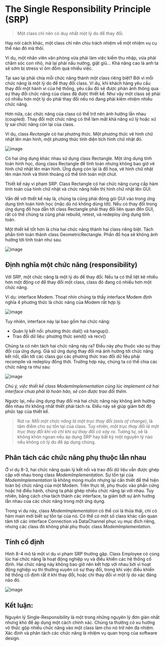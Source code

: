 # The Single Responsibility Principle (SRP)

> Một class chỉ nên có duy nhất một lý do để thay đổi.

Hay nói cách khác, một class chỉ nên chịu trách nhiệm về một nhiệm vụ cụ thể nào đó mà thôi.

Ví dụ, một nhân viên văn phòng vừa phải làm việc kiếm thu nhập, vừa phải chăm sóc con nhỏ, mà lại phải nấu nướng, giặt giũ...  Khả năng cao là anh ta sẽ sớm bị stress vì ôm đồm quá nhiều việc.

Tại sao lại phải chia mỗi chức năng thành một class riêng biệt? Bởi vì mỗi chức năng là một lý do để thay đổi class. Ví dụ, khi khách hàng yêu cầu thay đổi một hành vi của hệ thống, yêu cầu đó sẽ được phản ánh thông qua sự thay đổi chức năng của class đã được thiết kế. Như vậy một class sẽ phải có nhiều hơn một lý do phải thay đổi nếu nó đang phải kiêm nhiệm nhiều chức năng.

Hơn nữa, các chức năng của class có thể trở nên ảnh hưởng lẫn nhau (coupled). Thay đổi một chức năng có thể làm mất khả năng xử lý hoặc xử lý sai chức năng còn lại của class.

Ví dụ, class *Rectangle* có hai phương thức. Một phương thức vẽ hình chữ nhật lên màn hình, một phương thức tính diện tích hình chữ nhật đó.

![image](https://user-images.githubusercontent.com/27339791/93567022-29466780-f9b8-11ea-9474-4810cb1984f9.png)
 
Có hai ứng dụng khác nhau sử dụng class Rectangle. Một ứng dụng tính toán hình học, dùng class Rectangle để tính toán nhưng không bao giờ vẽ hình chữ nhật lên màn hình. Ứng dụng còn lại là đồ họa, vẽ hình chữ nhật lên màn hình và thỉnh thoảng có thể tính toán một chút.

Thiết kế này vi phạm SRP. Class Rectangle có hai chức năng cung cấp hàm tính toán của hình chữ nhật và chức năng hiển thị hình chữ nhật lên GUI.

Vấn đề với thiết kế này là, chúng ta cũng phải đóng gói GUI vào trong ứng dụng tính toán hình học (mặc dù nó không dùng tới). Nếu có thay đổi trong ứng dụng đồ họa dẫn tới class Rectangle phải thay đổi liên quan đến GUI, rất có thể chúng ta cũng phải rebuild, retest, và redeploy ứng dụng tính toán.

Một thiết kế tốt hơn là chia hai chức năng thành hai class riêng biệt. Tách phần tính toán thành class GeometricRectangle. Phần đồ họa sẽ không ảnh hưởng tới tính toán như sau.

![image](https://user-images.githubusercontent.com/27339791/93567337-ad98ea80-f9b8-11ea-9bf2-41a04c418d74.png)
 

## Định nghĩa một chức năng (responsibility)
Với SRP, một chức năng là một lý do để thay đổi. Nếu ta có thể liệt kê nhiều hơn một động cơ để thay đổi một class, class đó đang có nhiều hơn một chức năng.

Ví dụ: interface Modem. 
Thoạt nhìn chúng ta thấy interface Modem định nghĩa 4 phương thức là chức năng của Modem rất hợp lý.

![image](https://user-images.githubusercontent.com/27339791/93567471-e3d66a00-f9b8-11ea-90bf-96f4852e6d00.png)
 
Tuy nhiên, interface này lại bao gồm hai chức năng:

* Quản lý kết nối: phương thức dial() và hangup().
* Trao đổi dữ liệu: phương thức send() và recv()

Chúng ta có nên tách hai chức năng này ra? Điều này phụ thuộc vào sự thay đổi của ứng dụng. Giả sử ứng dụng thay đổi mà ảnh hưởng tới chức năng kết nối, dẫn tới các class gọi các phương thức trao đổi dữ liệu phải recompile và redeploy đồng thời. Trường hợp này, chúng ta có thể chia các chức năng ra như sau:

![image](https://user-images.githubusercontent.com/27339791/93567572-0b2d3700-f9b9-11ea-9ac6-42e1d6eaa7a4.png)

<i>Chú ý, việc thiết kế class ModemImplementation cùng lúc implement cả hai interface chưa phải là hoàn hảo, sẽ còn được trao đổi thêm.</i>

Ngược lại, nếu ứng dụng thay đổi mà hai chức năng này không ảnh hưởng đến nhau thì không nhất thiết phải tách ra. Điều này sẽ giúp giảm bớt độ phức tạp của thiết kế.

> Rút ra: <i>Mỗi một chức năng là một trục thay đổi (axis of change)</i>, là tâm điểm cho sự tồn tại của class. Tuy nhiên, <i>một trục thay đổi là một trục thay đổi khi và chỉ khi sự thay đổi có xảy ra</i>. Tương tự, sẽ là không khôn ngoan nếu áp dụng SRP hay bất kỳ một nguyên lý nào nếu không có lý do để áp dụng chúng.

## Phân tách các chức năng phụ thuộc lẫn nhau

Ở ví dụ 8-3, hai chức năng quản lý kết nối và trao đổi dữ liệu vẫn được ghép cặp với nhau trong class *ModemImplementation*. Sự tồn tại của *ModemImplementation* là không mong muốn nhưng lại cần thiết để thể hiện toàn bộ chức năng của một Modem. Trên thực tế, phụ thuộc vào phần cứng hoặc hệ điều hành, chúng ta phải ghép nhiều chức năng lại với nhau. Tuy nhiên, bằng cách chia tách thành các interface, ta giảm bớt sự ảnh hưởng lẫn nhau của các chức năng trong một ứng dụng.

Trong ví dụ này, class *ModemImplementation* có thể coi là thừa thãi, chỉ có hàm main mới biết sự tồn tại của nó. Có thể có một số class khác cần quan tâm tới các interface Connection và DataChannel phục vụ mục đích riêng, nhưng các class đó không phải phụ thuộc class *ModemImplementation*.

## Tính cố định
Hình 8-4 mô tả một ví dụ vi phạm SRP thường gặp. Class Employee có cùng lúc hai chức năng là hoạt động nghiệp vụ và điều khiển các hệ thống cố định. Hai chức năng này không bao giờ nên kết hợp với nhau bởi vì hoạt động nghiệp vụ thì thường xuyên có sự thay đổi, trong khi việc điều khiển hệ thống cố định rất ít khi thay đổi, hoặc chỉ thay đổi vì một lý do xác đáng nào đó.

![image](https://user-images.githubusercontent.com/27339791/93567693-3dd72f80-f9b9-11ea-9f70-65b3c44f360a.png)


## Kết luận:
Nguyên lý Single-Responsibility là một trong những nguyên lý đơn giản nhất nhưng khó để áp dụng một cách chính xác. Chúng ta thường có xu hướng vô thức gộp nhiều chức năng vào một class làm cho nó trở nên đa nhiệm. Xác định và phân tách các chức năng là nhiệm vụ quan trọng của software design.